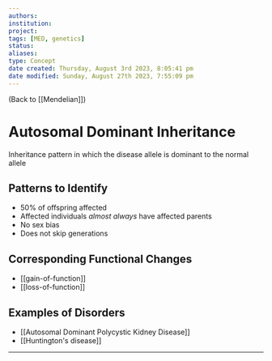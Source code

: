 ```yaml
---
authors: 
institution: 
project: 
tags: [MED, genetics]
status: 
aliases: 
type: Concept
date created: Thursday, August 3rd 2023, 8:05:41 pm
date modified: Sunday, August 27th 2023, 7:55:09 pm
---
```


(Back to [[Mendelian]])

# Autosomal Dominant Inheritance

Inheritance pattern in which the disease allele is dominant to the normal allele

## Patterns to Identify
- 50% of offspring affected
- Affected individuals _almost always_ have affected parents
- No sex bias
- Does not skip generations

## Corresponding Functional Changes
- [[gain-of-function]]
- [[loss-of-function]]

## Examples of Disorders
- [[Autosomal Dominant Polycystic Kidney Disease]]
- [[Huntington's disease]]

---
